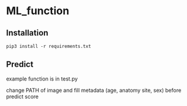 # ML_function
## Installation
```
pip3 install -r requirements.txt
```

## Predict
example function is in test.py

change PATH of image and fill metadata (age, anatomy site, sex) before predict score
